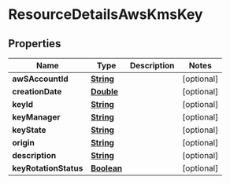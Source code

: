 

# ResourceDetailsAwsKmsKey


## Properties

| Name | Type | Description | Notes |
|------------ | ------------- | ------------- | -------------|
|**awSAccountId** | [**String**](String.md) |  |  [optional] |
|**creationDate** | [**Double**](Double.md) |  |  [optional] |
|**keyId** | [**String**](String.md) |  |  [optional] |
|**keyManager** | [**String**](String.md) |  |  [optional] |
|**keyState** | [**String**](String.md) |  |  [optional] |
|**origin** | [**String**](String.md) |  |  [optional] |
|**description** | [**String**](String.md) |  |  [optional] |
|**keyRotationStatus** | [**Boolean**](Boolean.md) |  |  [optional] |




